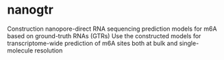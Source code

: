 # nanogtr
Construction nanopore-direct RNA sequencing prediction models for m6A  based on ground-truth RNAs (GTRs)
Use the constructed models for transcriptome-wide prediction of m6A sites both at bulk and single-molecule resolution
